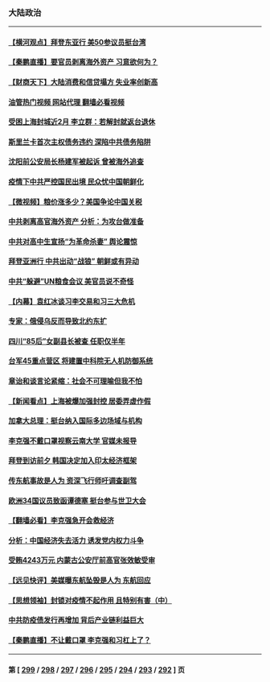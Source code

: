 ### 大陆政治
---
#### [【横河观点】拜登东亚行 美50参议员挺台湾](../../pages/ncid277/n13741104.md?05200845) 
#### [【秦鹏直播】要官员剥离海外资产 习意欲何为？](../../pages/ncid277/n13741091.md?05200845) 
#### [【财商天下】大陆消费和信贷塌方 失业率创新高](../../pages/ncid277/n13741053.md?05200845) 
#### [油管热门视频 网站代理 翻墙必看视频](http://209.222.30.114:81/youtube.html?05200845)
#### [受困上海封城近2月 李立群：若解封就返台退休](../../pages/ncid277/n13741038.md?05200845) 
#### [斯里兰卡首次主权债务违约 深陷中共债务陷阱](../../pages/ncid277/n13741033.md?05200845) 
#### [沈阳前公安局长杨建军被起诉 曾被海外追查](../../pages/ncid277/n13740809.md?05200845) 
#### [疫情下中共严控国民出境 民众忧中国朝鲜化](../../pages/ncid277/n13740920.md?05200845) 
#### [【微视频】粮价涨多少？美国争论中国关税](../../pages/ncid277/n13740815.md?05200845) 
#### [中共剥离高官海外资产 分析：为攻台做准备](../../pages/ncid277/n13740959.md?05200845) 
#### [中共对高中生宣扬“为革命杀妻” 舆论震惊](../../pages/ncid277/n13740899.md?05200845) 
#### [拜登亚洲行 中共出动“战狼” 朝鲜或有异动](../../pages/ncid277/n13740664.md?05200845) 
#### [中共“躲避”UN粮食会议 美官员说不奇怪](../../pages/ncid277/n13740742.md?05200845) 
#### [【内幕】袁红冰谈习李交易和习三大危机](../../pages/ncid277/n13740721.md?05200845) 
#### [专家：俄侵乌反而导致北约东扩](../../pages/ncid277/n13740571.md?05200845) 
#### [四川“85后”女副县长被查 任职仅半年](../../pages/ncid277/n13740564.md?05200845) 
#### [台军45重点营区 将建置中科院无人机防御系统](../../pages/ncid277/n13740503.md?05200845) 
#### [章诒和谈言论紧缩：社会不可理喻但我不怕](../../pages/ncid277/n13740493.md?05200845) 
#### [【新闻看点】上海被爆加强封控 居委弄虚作假](../../pages/ncid277/n13740247.md?05200845) 
#### [加拿大总理：挺台纳入国际多边场域与机构](../../pages/ncid277/n13740395.md?05200845) 
#### [李克强不戴口罩视察云南大学 官媒未报导](../../pages/ncid277/n13740385.md?05200845) 
#### [拜登到访前夕 韩国决定加入印太经济框架](../../pages/ncid277/n13740458.md?05200845) 
#### [传东航事故是人为 资深飞行师吁调查副驾](../../pages/ncid277/n13740449.md?05200845) 
#### [欧洲34国议员致函谭德塞 挺台参与世卫大会](../../pages/ncid277/n13740374.md?05200845) 
#### [【翻墙必看】李克强急开会救经济](../../pages/ncid277/n13740427.md?05200845) 
#### [分析：中国经济失去活力 诱发党内权力斗争](../../pages/ncid277/n13740219.md?05200845) 
#### [受贿4243万元 内蒙古公安厅前高官张效敏受审](../../pages/ncid277/n13740317.md?05200845) 
#### [【远见快评】美媒曝东航坠毁是人为 东航回应](../../pages/ncid277/n13740248.md?05200845) 
#### [【思想领袖】封锁对疫情不起作用 且特别有害（中）](../../pages/ncid277/n13735181.md?05200845) 
#### [中共防疫债发行再增加 背后产业链利益巨大](../../pages/ncid277/n13740260.md?05200845) 
#### [【秦鹏直播】不让戴口罩 李克强和习杠上了？](../../pages/ncid277/n13740262.md?05200845) 

---
#### 第 [ [299](./299.md?05200845) / [298](./298.md?05200845) / [297](./297.md?05200845) / [296](./296.md?05200845) / [295](./295.md?05200845) / [294](./294.md?05200845) / [293](./293.md?05200845) / [292](./292.md?05200845) ] 页
